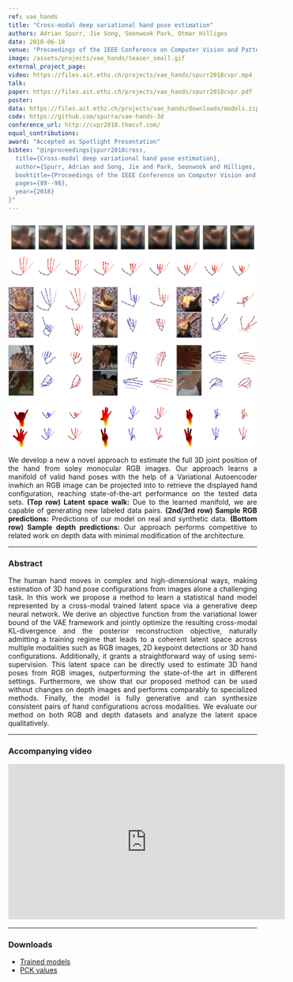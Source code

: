 ```yaml
---
ref: vae_hands
title: "Cross-modal deep variational hand pose estimation"
authors: Adrian Spurr, Jie Song, Seonwook Park, Otmar Hilliges
date: 2018-06-18
venue: "Proceedings of the IEEE Conference on Computer Vision and Pattern Recognition (CVPR)"
image: /assets/projects/vae_hands/teaser_small.gif
external_project_page: 
video: https://files.ait.ethz.ch/projects/vae_hands/spurr2018cvpr.mp4
talk: 
paper: https://files.ait.ethz.ch/projects/vae_hands/spurr2018cvpr.pdf
poster: 
data: https://files.ait.ethz.ch/projects/vae_hands/downloads/models.zip
code: https://github.com/spurra/vae-hands-3d
conference_url: http://cvpr2018.thecvf.com/
equal_contributions: 
award: "Accepted as Spotlight Presentation"
bibtex: "@inproceedings{spurr2018cross,
  title={Cross-modal deep variational hand pose estimation},
  author={Spurr, Adrian and Song, Jie and Park, Seonwook and Hilliges, Otmar},
  booktitle={Proceedings of the IEEE Conference on Computer Vision and Pattern Recognition (CVPR)},
  pages={89--98},
  year={2018}
}"
---
```


<img class="fullcol" src="/assets/projects/vae_hands/teaser_1.png" alt="Teaser-Picture" />
<img class="fullcol" src="/assets/projects/vae_hands/teaser_2.png" alt="Teaser-Picture" />

<p align="justify">
    <span class="figurecap">
        We develop a new a novel approach to estimate the full 3D joint position of the hand from soley monocular RGB images. Our approach learns a manifold of valid hand poses with the help of a Variational Autoencoder inwhich an RGB image can be projected into to retrieve the displayed hand configuration, reaching state-of-the-art performance on the tested data sets. <b>(Top row) Latent space walk:</b> Due to the learned manifold, we are capable of generating new labeled data pairs. <b>(2nd/3rd row) Sample RGB predictions:</b> Predictions of our model on real and synthetic data. <b>(Bottom row) Sample depth predictions:</b> Our approach performs competitive to related work on depth data with minimal modification of the architecture.
   </span>
</p>
<hr />
        

<h3>Abstract</h3>
<p align="justify">
The human hand moves in complex and high-dimensional ways, making estimation of 3D hand pose configurations from images alone a challenging task. In this work we propose a method to learn a statistical hand model represented by a cross-modal trained latent space via a generative deep neural network. We derive an objective function from the variational lower bound of the VAE framework and jointly optimize the resulting cross-modal KL-divergence and the posterior reconstruction objective, naturally admitting a training regime that leads to a coherent latent space across multiple modalities such as RGB images, 2D keypoint detections or 3D hand configurations. Additionally, it grants a straightforward way of using semi-supervision. This latent space can be directly used to estimate 3D hand poses from RGB images, outperforming the state-of-the art in different settings. Furthermore, we show that our proposed method can be used without changes on depth images and performs comparably to specialized methods. Finally, the model is fully generative and can synthesize consistent pairs of hand configurations across modalities. We evaluate our method on both RGB and depth datasets and analyze the latent space qualitatively.
</p>
<hr />
    


<h3>Accompanying video</h3>
<div class="video" align="center">
  <iframe width="560" height="315" src="https://www.youtube.com/embed/2KJDp9jt0bY" frameborder="0" allow="autoplay; encrypted-media" allowfullscreen></iframe>
</div>
<hr />



<h3>Downloads</h3>
<ul class="linklist">
    <li class="a-zip"><a target="_blank" href="<?php ait_root_dir();?>projects/2018/vae_hands/downloads/models.zip">Trained models</a></li>
    <li class="a-cod"><a title="PCK" href="<?php ait_root_dir();?>projects/2018/vae_hands/pck_val.txt">PCK values</a></li>
</ul>